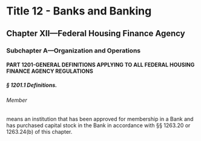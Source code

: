 
# Title 12 - Banks and Banking
## Chapter XII—Federal Housing Finance Agency
### Subchapter A—Organization and Operations
#### PART 1201-GENERAL DEFINITIONS APPLYING TO ALL FEDERAL HOUSING FINANCE AGENCY REGULATIONS
##### § 1201.1 Definitions.
###### Member

means an institution that has been approved for membership in a Bank and has purchased capital stock in the Bank in accordance with §§ 1263.20 or 1263.24(b) of this chapter.
